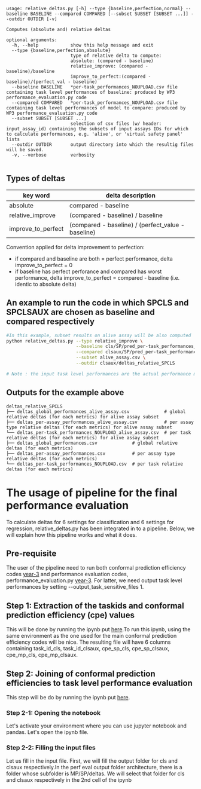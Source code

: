 ```
usage: relative_deltas.py [-h] --type {baseline,perfection,normal} --baseline BASELINE --compared COMPARED [--subset SUBSET [SUBSET ...]] --outdir OUTDIR [-v]

Computes (absolute and) relative deltas

optional arguments:
  -h, --help            show this help message and exit
  --type {baseline,perfection,absolute}
                        type of relative delta to compute:
                        absolute: (compared - baseline)
                        relative_improve: (compared - baseline)/baseline
                        improve_to_perfect:(compared - baseline)/(perfect_val - baseline)
  --baseline BASELINE   *per-task_performances_NOUPLOAD.csv file containing task level performances of baseline: produced by WP3 performance_evaluation.py code
  --compared COMPARED   *per-task_performances_NOUPLOAD.csv file containing task level performances of model to compare: produced by WP3 performance_evaluation.py code
  --subset SUBSET [SUBSET ...]
                        selection of csv files (w/ header: input_assay_id) containing the subsets of input assays IDs for which to calculate performances, e.g. 'alive', or 'virtual safety panel' lists
  --outdir OUTDIR       output directory into which the resultig files will be saved.
  -v, --verbose         verbosity


```
## Types of deltas

| key word | delta description |
|---|---|
| absolute | compared - baseline |
| relative_improve | (compared - baseline) / baseline  |
| improve_to_perfect | (compared - baseline) / (perfect_value - baseline)  | 

Convention applied for delta improvement to perfection: <br>
 - if compared and baseline are both = perfect performance, delta improve_to_perfect = 0
 - if baseline has perfect perforance and compared has worst performance, delta improve_to_perfect = compared - baseline (i.e. identic to absolute delta)

## An example to run the code in which SPCLS and SPCLSAUX are chosen as baseline and compared respectively

```bash
#In this example, subset results on alive assay will be also computed 
python relative_deltas.py --type relative_improve \
                          --baseline cls/SP/pred_per-task_performances_NOUPLOAD.csv \
                          --compared clsaux/SP/pred_per-task_performances_NOUPLOAD.csv \
                          --subset alive_assay.csv \
                          --outdir clsaux/deltas_relative_SPCLS 

# Note : the input task level performances are the actual performance metrics, not the deltas

```

## Outputs for the example above

```
deltas_relative_SPCLS
├── deltas_global_performances_alive_assay.csv             # global relative deltas (for each metrics) for alive assay subset
├── deltas_per-assay_performances_alive_assay.csv          # per assay type relative deltas (for each metrics) for alive assay subset
└── deltas_per-task_performances_NOUPLOAD_alive_assay.csv  # per task relative deltas (for each metrics) for alive assay subset
├── deltas_global_performances.csv             # global relative deltas (for each metrics)
├── deltas_per-assay_performances.csv          # per assay type relative deltas (for each metrics)
└── deltas_per-task_performances_NOUPLOAD.csv  # per task relative deltas (for each metrics)

```

# The usage of pipeline for the final performance evaluation
To calculate deltas for 6 settings for classification and 6 settings for regression, relative_deltas.py has been integrated in to a pipeline. Below, we will explain how this pipeline works and what it does.
## Pre-requisite
The user of the pipeline need to run both conformal prediction efficiency codes [year-3](https://git.infra.melloddy.eu/wp1/entropy_cp_ad/-/tree/master/year3) and performance evaluation codes, performance_evaluation.py [year-3](https://git.infra.melloddy.eu/wp3/performance_evaluation). For latter, we need output task level performances by setting --output_task_sensitive_files 1.

## Step 1: Extraction of the taskids and conformal prediction efficiency (cpe) values
This will be done by running the ipynb put [here](https://git.infra.melloddy.eu/wp1/entropy_cp_ad/-/blob/master/year3/setup/analysis/ad_result_gathering.ipynb).To run this ipynb, using the same environment as the one used for the main conformal prediction efficiency codes will be nice. The resulting file will have 6 columns containing task_id_cls, task_id_clsaux, cpe_sp_cls, cpe_sp_clsaux, cpe_mp_cls, cpe_mp_clsaux.

## Step 2: Joining of conformal prediction efficiencies to task level performance evaluation
This step will be do by running the ipynb put [here]().

### Step 2-1: Opening the notebook
Let's activate your environment where you can use jupyter notebook and pandas. Let's open the ipynb file.

### Step 2-2: Filling the input files
Let us fill in the input file. First, we will fill the output folder for cls and clsaux respectively.In the perf eval output folder architecture, there is a folder whose subfolder is MP/SP/deltas. We will select that folder for cls and clsaux respectively in the 2nd cell of the ipynb
